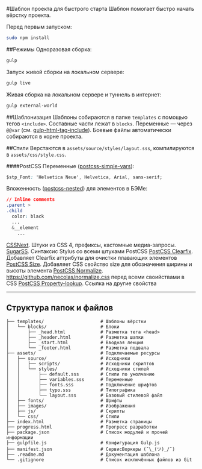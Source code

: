 #Шаблон проекта для быстрого старта
Шаблон помогает быстро начать вёрстку проекта.

Перед первым запуском:
```bash
sudo npm install
```

##Режимы
Одноразовая сборка:
```bash
gulp
```

Запуск живой сборки на локальном сервере:
```bash
gulp live
```

Живая сборка на локальном сервере и туннель в интернет:
```bash
gulp external-world
```

##Шаблонизация
Шаблоны собираются в папке `templates` с помощью тегов `<include>`. Составные части лежат в `blocks`. Переменные — через `@@var` (см. [gulp-html-tag-include](https://github.com/straykov/gulp-html-tag-include)). Боевые файлы автоматически собираются в корне проекта.

##Стили
Верстаются в `assets/source/styles/layout.sss`, компилируются в `assets/css/style.css`.

####PostCSS
Переменные ([postcss-simple-vars](https://github.com/postcss/postcss-simple-vars)):
```css
$stp_Font: 'Helvetica Neue', Helvetica, Arial, sans-serif;
```
Вложенность ([postcss-nested](https://github.com/postcss/postcss-nested)) для элементов в БЭМе:

```css
// Inline comments
.parent >
.child
  color: black
  ...
  &__element
    ...
```

[CSSNext](http://cssnext.io). Штуки из CSS 4, префиксы, кастомные медиа-запросы.
[SugarSS](https://github.com/postcss/sugarss). Синтаксис Stylus со всеми штуками PostCSS
[PostCSS Clearfix](https://github.com/seaneking/postcss-clearfix). Добавляет Clearfix аттрибуты для очистки плавающих элементов
[PostCSS Size](https://github.com/postcss/postcss-size). Добавляет CSS свойство size для обозначения ширины и высоты элемента
[PostCSS Normalize](https://github.com/seaneking/postcss-normalize). https://github.com/necolas/normalize.css перед всеми своийствами в CSS
[PostCSS Property-lookup](https://github.com/simonsmith/postcss-property-lookup). Ссылка на другие свойства

- - - -

## Структура папок и файлов

```
├── templates/                     # Шаблоны вёрстки
│   └── blocks/                    # Блоки
│       ├── _head.html             # Разметка тега <head>
│       ├── _header.html           # Разметка шапки
│       ├── _start.html            # Вводная лекция
│       └── _footer.html           # Разметка подвала
├── assets/                        # Подключаемые ресурсы
│   ├── source/                    # Исходники
│   │   ├── scripts/               # Исходники скриптов
│   │   └── styles/                # Исходники стилей
│   │       ├── default.sss        # Стили по умолчанию
│   │       ├── variables.sss      # Переменные
│   │       ├── fonts.sss          # Подключение шрифтов
│   │       ├── typo.sss           # Типографика
│   │       └── layout.sss         # Базовый стилевой файл
│   ├── fonts/                     # Шрифты
│   ├── images/                    # Изображения
│   ├── js/                        # Скрипты
│   └── css/                       # Стили
├── index.html                     # Разметка страницы
├── progress.html                  # Прогресс разработки
├── package.json                   # Список модулей и прочей информации
├── gulpfile.js                    # Конфигурация Gulp.js
├── manifest.json                  # СервисВоркеры (¯\_(ツ)_/¯)
├── .readme.md                     # Документация шаблона
└── .gitignore                     # Список исключённых файлов из Git
```
